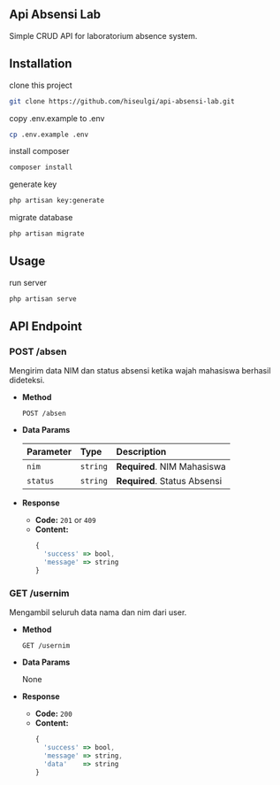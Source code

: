 ## Api Absensi Lab

Simple CRUD API for laboratorium absence system.

## Installation

clone this project

```bash
git clone https://github.com/hiseulgi/api-absensi-lab.git
```
copy .env.example to .env

```bash
cp .env.example .env
```

install composer

```bash
composer install
```

generate key

```bash
php artisan key:generate
```

migrate database

```bash
php artisan migrate
```

## Usage

run server

```bash
php artisan serve
```

## API Endpoint

### POST /absen
  Mengirim data NIM dan status absensi ketika wajah mahasiswa berhasil dideteksi.

* **Method**

  ```http
  POST /absen
  ```

* **Data Params**

  | Parameter | Type | Description |
  | :--- | :--- | :--- |
  | `nim` | `string` | **Required**. NIM Mahasiswa |
  | `status` | `string` | **Required**. Status Absensi |

* **Response**
  * **Code:** `201` or `409`
  * **Content:**
    ```javascript
    {
      'success' => bool,
      'message' => string
    }
    ```

### GET /usernim
  Mengambil seluruh data nama dan nim dari user.

* **Method**

  ```http
  GET /usernim
  ```

* **Data Params**

  None

* **Response**
  * **Code:** `200`
  * **Content:**
    ```javascript
    {
      'success' => bool,
      'message' => string,
      'data'    => string
    }
    ```